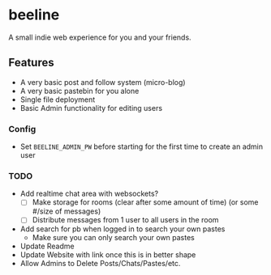 # beeline

A small indie web experience for you and your friends.

## Features

- A very basic post and follow system (micro-blog)
- A very basic pastebin for you alone
- Single file deployment
- Basic Admin functionality for editing users

### Config

- Set `BEELINE_ADMIN_PW` before starting for the first time to create an admin user

### TODO

- Add realtime chat area with websockets?
  - [ ] Make storage for rooms (clear after some amount of time) (or some #/size
        of messages)
  - [ ] Distribute messages from 1 user to all users in the room
- Add search for pb when logged in to search your own pastes
  - Make sure you can only search your own pastes
- Update Readme
- Update Website with link once this is in better shape
- Allow Admins to Delete Posts/Chats/Pastes/etc.
